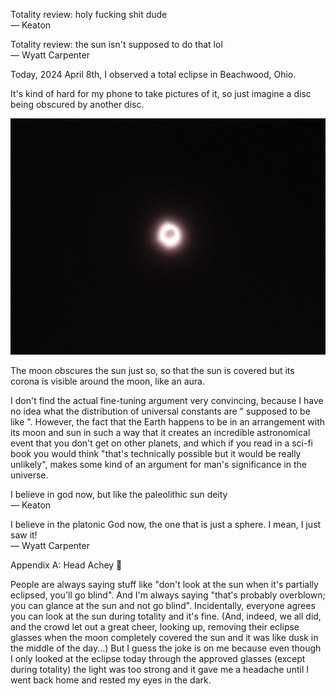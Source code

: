 Totality review: holy fucking shit dude\
— Keaton

Totality review: the sun isn't supposed to do that lol\
— Wyatt Carpenter

Today, 2024 April 8th, I observed a total eclipse in Beachwood, Ohio.

It's kind of hard for my phone to take pictures of it, so just imagine a disc being obscured by another disc.

![It looked better in person.](assets/observing_totality/1.jpg)

The moon obscures the sun just so, so that the sun is covered but its corona is visible around the moon, like an aura.

I don't find the actual fine-tuning argument very convincing, because I have no idea what the distribution of universal constants are " supposed to be like ". However, the fact that the Earth happens to be in an arrangement with its moon and sun in such a way that it creates an incredible astronomical event that you don't get on other planets, and which if you read in a sci-fi book you would think "that's technically possible but it would be really unlikely", makes some kind of an argument for man's significance in the universe.

I believe in god now, but like the paleolithic sun deity\
— Keaton

I believe in the platonic God now, the one that is just a sphere. I mean, I just saw it!\
— Wyatt Carpenter

Appendix A: Head Achey 🤕

People are always saying stuff like "don't look at the sun when it's partially eclipsed, you'll go blind". And I'm always saying "that's probably overblown; you can glance at the sun and not go blind". Incidentally, everyone agrees you can look at the sun during totality and it's fine. (And, indeed, we all did, and the crowd let out a great cheer, looking up, removing their eclipse glasses  when the moon completely covered the sun and it was like dusk in the middle of the day...) But I guess the joke is on me because even though I only looked at the eclipse today through the approved glasses (except during totality) the light was too strong and it gave me a headache until I went back home and rested my eyes in the dark.
